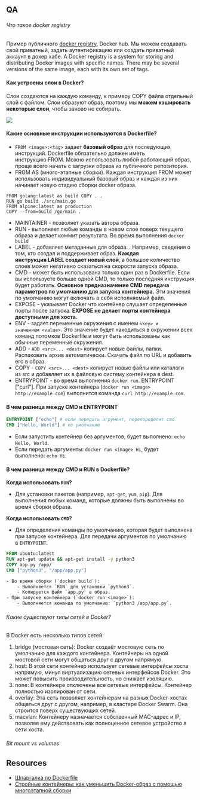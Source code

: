 ## QA

###### Что такое docker registry

Пример публичного [docker registry](https://www.baeldung.com/ops/docker-private-registry), Docker hub. Мы можем создавать свой приватный, задать аутентификацию или создать приватный аккаунт в докер хабе. A Docker registry is a system for storing and distributing Docker images with specific names. There may be several versions of the same image, each with its own set of tags.

#### Как устроены слои в Docker?

Слои создаются на каждую команду, к примеру COPY файла отдельный слой с файлом. Слои образуют образ, поэтому мы **можем кэшировать некоторые слои**, чтобы заново не собирать.

![](Pasted%20image%2020250313092206.png)

#### Какие основные инструкции используются в Dockerfile?

- `FROM <image>:<tag>` задает **базовый образ** для последующих инструкций. Dockerfile обязательно должен иметь инструкцию FROM. Можно использовать любой работающий образ, проще всего начать с загрузки образа из публичного репозитория.
- FROM AS (много-этапные сборки). Каждая инструкция FROM может использовать индивидуальный базовый образ и каждая из них начинает новую стадию сборки docker образа.

```
FROM golang:latest as build COPY . . 
RUN go build ./src/main.go 
FROM alpine:latest as production 
COPY --from=build /go/main .
```

- MAINTAINER - позволяет указать автора образа.
- RUN - выполняет любые команды в новом слое поверх текущего образа и делает коммит результата. Во время выполнения `docker build`
- LABEL - добавляет метаданные для образа. . Например, сведения о том, кто создал и поддерживает образ. **Каждая инструкция LABEL создает новый слой**, а большое количество слоев может негативно сказаться на скорости запуска образа.
- CMD - может быть использована только один раз в Dockerfile. Если вы используете больше одной CMD, то только последняя инструкция будет работать. **Основное предназначение CMD передача параметров по умолчанию для запуска контейнера.** Эти значения по умолчанию могут включать в себя исполняемый файл.
- EXPOSE - указывает Docker что контейнер слушает определенные порты после запуска. **EXPOSE не делает порты контейнера доступными для хоста.**
- ENV -  задает переменные окружения с именем `<key> и значением <value>`. Это значение будет находиться в окружении всех команд потомков Dockerfile и могут быть использованы как обычные переменные окружения.
- ADD - `ADD <src>... <dest>`  копирует новые файлы, папки. Распаковать архив автоматически. Скачать файл по URL и добавить его в образ.
- COPY - `COPY <src>... <dest>` копирует новые файлы или каталоги из src и добавляет их в файловую систему контейнера в dest.
- ENTRYPOINT - во время выполнения `docker run`. ENTRYPOINT ["curl"]. При запуске контейнера (`docker run <image> http://example.com`) выполнится команда `curl http://example.com`.

#### В чем разница между CMD и ENTRYPOINT

```dockerfile
ENTRYPOINT ["echo"] # если передать агрумент, перепоределит cmd
CMD ["Hello, World"] # по умолчанию
```

- Если запустить контейнер без аргументов, будет выполнено: `echo Hello, World`.
- Если передать аргументы: `docker run <image> Hi`, будет выполнено: `echo Hi`.
#### В чем разница между CMD и RUN в Dockerfile?

**Когда использовать `RUN`?**
- Для установки пакетов (например, `apt-get`, `yum`, `pip`). Для выполнения любых команд, которые должны быть выполнены во время сборки образа.

**Когда использовать `CMD`?**
- Для определения команды по умолчанию, которая будет выполнена при запуске контейнера. Для передачи аргументов по умолчанию в `ENTRYPOINT`.

```dockerfile
FROM ubuntu:latest
RUN apt-get update && apt-get install -y python3
COPY app.py /app/
CMD ["python3", "/app/app.py"]

- Во время сборки (`docker build`):
    - Выполняется `RUN` для установки `python3`.
    - Копируется файл `app.py` в образ.
- При запуске контейнера (`docker run <image>`):
    - Выполняется команда по умолчанию: `python3 /app/app.py`.
```

###### Какие существуют типы сетей в Docker?

В Docker есть несколько типов сетей:

1. bridge (мостовая сеть): Docker создаёт мостовую сеть по умолчанию для каждого контейнера. Контейнеры на одной мостовой сети могут общаться друг с другом напрямую.
2. host: В этой сети контейнер использует сетевые интерфейсы хоста напрямую, минуя виртуализацию сетевых интерфейсов Docker. Это может повысить производительность, но снижает изоляцию.
3. none: В контейнере отключены все сетевые интерфейсы. Контейнер полностью изолирован от сети.
4. overlay:  Эта сеть позволяет контейнерам на разных Docker-хостах общаться друг с другом, например, в кластере Docker Swarm. Она строится поверх существующих сетей.
5. macvlan:  Контейнеру назначается собственный MAC-адрес и IP, позволяя ему действовать как полноценное сетевое устройство в сети хоста.

###### Bit mount vs volumes


## Resources

- [Шпаргалка по Dockerfile](https://devops.org.ru/dockerfile-summary#d7)
- [Стройные контейнеры: как уменьшить Docker-образ с помощью многоэтапной сборки](https://proglib.io/p/stroynye-konteynery-kak-umenshit-docker-obraz-s-pomoshchyu-mnogoetapnoy-sborki-2024-11-13)